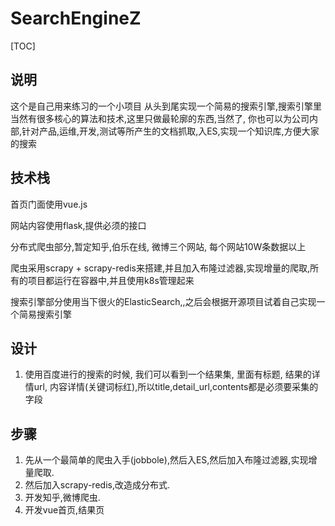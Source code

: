 # SearchEngineZ

[TOC]
## 说明
这个是自己用来练习的一个小项目
从头到尾实现一个简易的搜索引擎,搜索引擎里当然有很多核心的算法和技术,这里只做最轮廓的东西,当然了, 你也可以为公司内部,针对产品,运维,开发,测试等所产生的文档抓取,入ES,实现一个知识库,方便大家的搜索

## 技术栈
首页门面使用vue.js

网站内容使用flask,提供必须的接口

分布式爬虫部分,暂定知乎,伯乐在线, 微博三个网站, 每个网站10W条数据以上

爬虫采用scrapy + scrapy-redis来搭建,并且加入布隆过滤器,实现增量的爬取,所有的项目都运行在容器中,并且使用k8s管理起来

搜索引擎部分使用当下很火的ElasticSearch,,之后会根据开源项目试着自己实现一个简易搜索引擎



## 设计
1. 使用百度进行的搜索的时候, 我们可以看到一个结果集, 里面有标题, 结果的详情url, 内容详情(关键词标红),所以title,detail_url,contents都是必须要采集的字段

## 步骤
1. 先从一个最简单的爬虫入手(jobbole),然后入ES,然后加入布隆过滤器,实现增量爬取.
2. 然后加入scrapy-redis,改造成分布式.
3. 开发知乎,微博爬虫.
4. 开发vue首页,结果页

